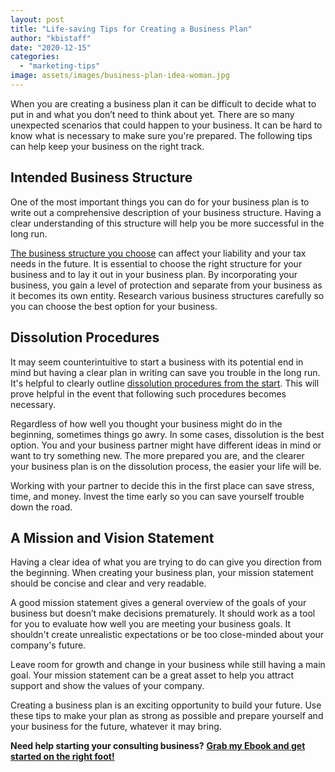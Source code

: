 ```yaml
---
layout: post
title: "Life-saving Tips for Creating a Business Plan"
author: "kbistaff"
date: "2020-12-15"
categories: 
  - "marketing-tips"
image: assets/images/business-plan-idea-woman.jpg
---
```


When you are creating a business plan it can be difficult to decide what to put in and what you don’t need to think about yet. There are so many unexpected scenarios that could happen to your business. It can be hard to know what is necessary to make sure you're prepared. The following tips can help keep your business on the right track.

## Intended Business Structure

One of the most important things you can do for your business plan is to write out a comprehensive description of your business structure. Having a clear understanding of this structure will help you be more successful in the long run.

[The business structure you choose](https://corporatefinanceinstitute.com/resources/knowledge/strategy/business-structure/) can affect your liability and your tax needs in the future. It is essential to choose the right structure for your business and to lay it out in your business plan. By incorporating your business, you gain a level of protection and separate from your business as it becomes its own entity. Research various business structures carefully so you can choose the best option for your business.

## Dissolution Procedures

It may seem counterintuitive to start a business with its potential end in mind but having a clear plan in writing can save you trouble in the long run. It's helpful to clearly outline [dissolution procedures from the start](https://rogsonfirm.com/business-dissolution/). This will prove helpful in the event that following such procedures becomes necessary.

Regardless of how well you thought your business might do in the beginning, sometimes things go awry. In some cases, dissolution is the best option. You and your business partner might have different ideas in mind or want to try something new. The more prepared you are, and the clearer your business plan is on the dissolution process, the easier your life will be.

Working with your partner to decide this in the first place can save stress, time, and money. Invest the time early so you can save yourself trouble down the road.

## A Mission and Vision Statement

Having a clear idea of what you are trying to do can give you direction from the beginning. When creating your business plan, your mission statement should be concise and clear and very readable.

A good mission statement gives a general overview of the goals of your business but doesn’t make decisions prematurely. It should work as a tool for you to evaluate how well you are meeting your business goals. It shouldn't create unrealistic expectations or be too close-minded about your company's future.

Leave room for growth and change in your business while still having a main goal. Your mission statement can be a great asset to help you attract support and show the values of your company.

Creating a business plan is an exciting opportunity to build your future. Use these tips to make your plan as strong as possible and prepare yourself and your business for the future, whatever it may bring.

**Need help starting your consulting business?** [**Grab my Ebook and get started on the right foot!**](https://go.katebagoy.com/ebook)
